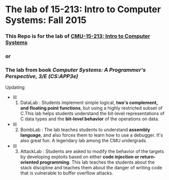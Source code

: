 # The lab of 15-213: Intro to Computer Systems: Fall 2015

### This Repo is for the lab of [CMU-15-213: Intro to Computer Systems](http://csapp.cs.cmu.edu/3e/labs.html) 
### or 
### The lab from book *Computer Systems: A Programmer's Perspective, 3/E (CS:APP3e)*

Updating

- [x] 1. DataLab : Students implement simple logical, **two's complement, and floating point functions**, but using a highly restricted subset of C.This lab helps students understand the bit-level representations of C data types and the **bit-level behavior** of the operations on data.
- [x] 2. BombLab : The lab teaches students to understand **assembly language**, and also forces them to learn how to use a debugger. It's also great fun. A legendary lab among the CMU undergrads.

- [x] 3. AttackLab : Students are asked to modify the behavior of the targets by developing exploits based on either **code injection or return-oriented programming**. This lab teaches the students about the stack discipline and teaches them about the danger of writing code that is vulnerable to buffer overflow attacks.
